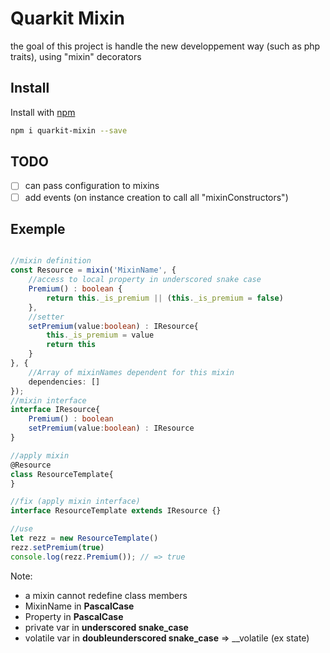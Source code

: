 # Quarkit Mixin

the goal of this project is handle the new developpement way (such as php traits), using "mixin" decorators


## Install

Install with [npm](https://www.npmjs.com/)

```sh
npm i quarkit-mixin --save
```

## TODO

- [ ] can pass configuration to mixins
- [ ] add events (on instance creation to call all "mixinConstructors")

## Exemple

```ts

//mixin definition
const Resource = mixin('MixinName', {
    //access to local property in underscored snake case
    Premium() : boolean {
        return this._is_premium || (this._is_premium = false)
    },
    //setter
    setPremium(value:boolean) : IResource{
        this._is_premium = value
        return this
    }
}, {
    //Array of mixinNames dependent for this mixin
    dependencies: []
});
//mixin interface
interface IResource{
    Premium() : boolean
    setPremium(value:boolean) : IResource
}

//apply mixin
@Resource
class ResourceTemplate{
}

//fix (apply mixin interface)
interface ResourceTemplate extends IResource {}

//use
let rezz = new ResourceTemplate()
rezz.setPremium(true)
console.log(rezz.Premium()); // => true
```

Note:

- a mixin cannot redefine class members
- MixinName in **PascalCase**
- Property in **PascalCase**
- private var in **underscored snake_case**
- volatile var in **doubleunderscored snake_case** => __volatile (ex state)